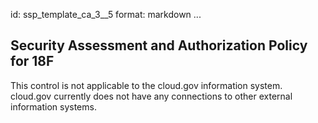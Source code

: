 id: ssp_template_ca_3__5
format: markdown
...
## Security Assessment and Authorization Policy for 18F

This control is not applicable to the cloud.gov information system. cloud.gov currently does not have any connections to other external information systems.
